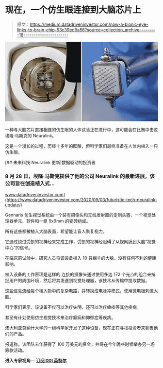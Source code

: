 # 现在，一个仿生眼连接到大脑芯片上

> 原文：<https://medium.datadriveninvestor.com/now-a-bionic-eye-links-to-brain-chip-53c39ed9a56?source=collection_archive---------18----------------------->

![](img/d4b419f321acbbe3fe73312b6a08169e.png)

一种与大脑芯片直接相连的仿生眼的人体试验正在进行中，这可能会在比赛中击败埃隆·马斯克的 Neuralink。

这是一个漫长的过程，历经十多年的酝酿，但科学家们最终准备在人体内植入一只仿生眼。

[](https://www.datadriveninvestor.com/2020/09/03/futuristic-tech-neuralink-update/) [## 未来科技:Neuralink 更新|数据驱动的投资者

### 8 月 28 日，埃隆·马斯克提供了他的公司 Neuralink 的最新进展，该公司旨在创造植入式…

www.datadriveninvestor.com](https://www.datadriveninvestor.com/2020/09/03/futuristic-tech-neuralink-update/) 

Gennaris 仿生视觉系统由一个装有摄像头和无线发射器的定制头盔、一个视觉处理器单元、软件和一组 9x9mm 的瓷砖组成。

所有这些都被植入大脑表面，希望能让盲人恢复视力。

它通过绕过受损的视神经来完成工作，受损的视神经阻碍了从视网膜到大脑“视觉中心”的信号。

在临床前试验中，研究人员将该设备植入 10 只绵羊的大脑，没有任何不利的健康影响。

植入设备的工作原理是这样的:连接的摄像头通过使用多达 172 个光点的组合来捕捉用户的周围环境，然后将其发送到视觉处理器，该技术从传输中提取数据。

这些信息流经每个植入物中的复杂电路，并转换成电脉冲模式，使用微电极刺激大脑。

科学家们表示，该设备不仅可以治疗失明，还可以治疗瘫痪等其他疾病。

甚至有计划使用仿生视觉技术来治疗癫痫和抑郁症等疾病。

澳大利亚莫纳什大学的一组科学家开发了这种设备，现在正在寻找投资者来销售他们的产品。

报道称，该团队去年获得了 100 万美元的资金，并将在今年晚些时候举办另一场筹款活动。

**进入专家视角—** [**订阅 DDI 英特尔**](https://datadriveninvestor.com/ddi-intel)